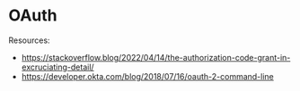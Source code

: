 # OAuth

Resources:

- <https://stackoverflow.blog/2022/04/14/the-authorization-code-grant-in-excruciating-detail/>
- <https://developer.okta.com/blog/2018/07/16/oauth-2-command-line>


